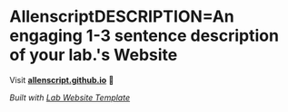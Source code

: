 
# AllenscriptDESCRIPTION=An engaging 1-3 sentence description of your lab.'s Website

Visit **[allenscript.github.io](https://allenscript.github.io)** 🚀

_Built with [Lab Website Template](https://greene-lab.gitbook.io/lab-website-template-docs)_
